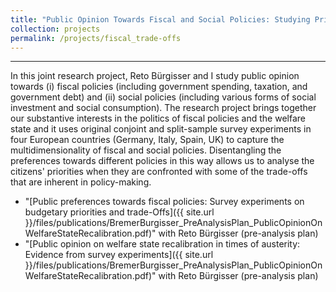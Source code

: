 ```yaml
---
title: "Public Opinion Towards Fiscal and Social Policies: Studying Priorities and Trade-Offs with Survey Experiments"
collection: projects
permalink: /projects/fiscal_trade-offs
---
```


------

In this joint research project, Reto Bürgisser and I study public opinion towards (i) fiscal policies (including government spending, taxation, and government debt) and (ii) social policies (including various forms of social investment and social consumption). The research project brings together our substantive interests in the politics of fiscal policies and the welfare state and it uses original conjoint and split-sample survey experiments in four European countries (Germany, Italy, Spain, UK) to capture the multidimensionality of fiscal and social policies. Disentangling the preferences towards different policies in this way allows us to analyse the citizens' priorities when they are confronted with some of the trade-offs that are inherent in policy-making.  

* "[Public preferences towards fiscal policies: Survey experiments on budgetary priorities and trade-Offs]({{ site.url }}/files/publications/BremerBurgisser_PreAnalysisPlan_PublicOpinionOnWelfareStateRecalibration.pdf)" with Reto Bürgisser (pre-analysis plan)
* "[Public opinion on welfare state recalibration in times of austerity: Evidence from survey experiments]({{ site.url }}/files/publications/BremerBurgisser_PreAnalysisPlan_PublicOpinionOnWelfareStateRecalibration.pdf)" with Reto Bürgisser (pre-analysis plan)
